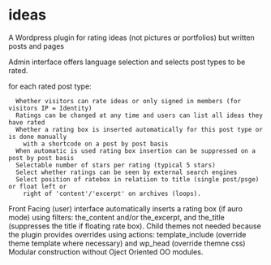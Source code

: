 # ideas
A Wordpress plugin for rating ideas (not pictures or portfolios) but written posts and pages 

 Admin interface offers language selection and selects post types to be rated.
   
   for each rated post type:
   
      Whether visitors can rate ideas or only signed in members (for visitors IP = Identity)
      Ratings can be changed at any time and users can list all ideas they have rated
      Whether a rating box is inserted automatically for this post type or is done manually
        with a shortcode on a post by post basis
      When automatic is used rating box insertion can be suppressed on a post by post basis
      Selectable number of stars per rating (typical 5 stars)
      Select whether ratings can be seen by external search engines 
      Select position of ratebox in relatiion to title (single post/psge) or float left or
        right of 'content'/'excerpt' on archives (loops).
      
Front Facing (user) interface automatically inserts a rating box (if auro mode) using filters:
  the_content and/or the_excerpt, and the_title (suppresses the title if floating rate box).
  Child themes not needed because the plugin provides overrides using actions:
    template_include (override theme template where necessary) and wp_head (override themne css)
Modular construction without Oject Oriented OO modules.
  
  
  
